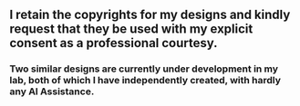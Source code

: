 ## I retain the copyrights for my designs and kindly request that they be used with my explicit consent as a professional courtesy. 
### Two similar designs are currently under development in my lab, both of which I have independently created, with hardly any AI Assistance.
